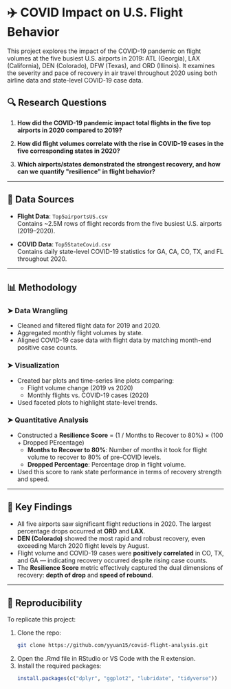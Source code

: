 # ✈️ COVID Impact on U.S. Flight Behavior

This project explores the impact of the COVID-19 pandemic on flight volumes at the five busiest U.S. airports in 2019: ATL (Georgia), LAX (California), DEN (Colorado), DFW (Texas), and ORD (Illinois). It examines the severity and pace of recovery in air travel throughout 2020 using both airline data and state-level COVID-19 case data.

## 🔍 Research Questions

1. **How did the COVID-19 pandemic impact total flights in the five top airports in 2020 compared to 2019?**

2. **How did flight volumes correlate with the rise in COVID-19 cases in the five corresponding states in 2020?**

3. **Which airports/states demonstrated the strongest recovery, and how can we quantify "resilience" in flight behavior?**

---

## 📁 Data Sources

- **Flight Data**: `Top5airportsUS.csv`  
  Contains ~2.5M rows of flight records from the five busiest U.S. airports (2019–2020).

- **COVID Data**: `Top5StateCovid.csv`  
  Contains daily state-level COVID-19 statistics for GA, CA, CO, TX, and FL throughout 2020.

---

## 📊 Methodology

### ➤ Data Wrangling
- Cleaned and filtered flight data for 2019 and 2020.
- Aggregated monthly flight volumes by state.
- Aligned COVID-19 case data with flight data by matching month-end positive case counts.

### ➤ Visualization
- Created bar plots and time-series line plots comparing:
  - Flight volume change (2019 vs 2020)
  - Monthly flights vs. COVID-19 cases (2020)
- Used faceted plots to highlight state-level trends.

### ➤ Quantitative Analysis
- Constructed a **Resilience Score** = (1 / Months to Recover to 80%) × (100 + Dropped PErcentage)
  - **Months to Recover to 80%**: Number of months it took for flight volume to recover to 80% of pre-COVID levels.
  - **Dropped Percentage**: Percentage drop in flight volume.
- Used this score to rank state performance in terms of recovery strength and speed.

---

## 📌 Key Findings

- All five airports saw significant flight reductions in 2020. The largest percentage drops occurred at **ORD** and **LAX**.
- **DEN (Colorado)** showed the most rapid and robust recovery, even exceeding March 2020 flight levels by August.
- Flight volume and COVID-19 cases were **positively correlated** in CO, TX, and GA — indicating recovery occurred despite rising case counts.
- The **Resilience Score** metric effectively captured the dual dimensions of recovery: **depth of drop** and **speed of rebound**.

---


## 🧪 Reproducibility

To replicate this project:

1. Clone the repo:
   ```bash
   git clone https://github.com/yyuan15/covid-flight-analysis.git
2. Open the .Rmd file in RStudio or VS Code with the R extension.
3. Install the required packages:
   ```r
   install.packages(c("dplyr", "ggplot2", "lubridate", "tidyverse"))
   ```

